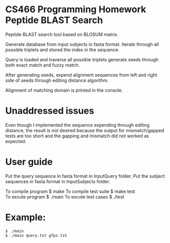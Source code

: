 # CS466 Programming Homework Peptide BLAST Search

Peptide BLAST search tool based on BLOSUM matrix.

Generate database from input subjects in fasta format.
Iterate through all possible triplets and stored the index in the sequence.

Query is loaded and traverse all possible triplets generate seeds through both exact match and fuzzy match.

After generating seeds, expend alignment sequences from left and right side of seeds through editing distance algorithm.

Alignment of matching domain is printed in the console.

# Unaddressed issues

Even though I implemented the sequence expending through editing distance, the result is not desired because the output for mismatch/gapped tests are too short and the gapping and mismatch did not worked as expected.

# User guide

Put the query sequence in fasta format in InputQuery folder.
Put the subject sequences in fasta format in InputSubjects folder. </bar>

To compile program    $ make                                              </bar>
To compile test suite $ make test                                         </bar>  
To excute program     $ ./main <query file name> <subject file name>      </bar>
To excute test cases  $ ./test                                            </bar>

# Example:

    $ ./main
    $ ./main query.txt gfps.txt

